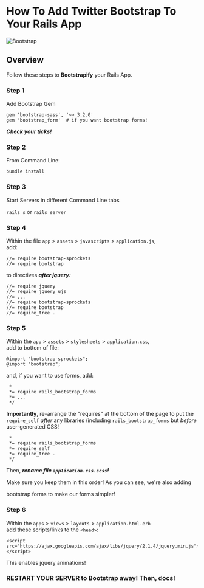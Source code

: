# How To Add Twitter Bootstrap To Your Rails App

![Bootstrap](http://masteryit.com/blog/wp-content/uploads/2014/01/bootstrap-3.jpg)

## Overview

Follow these steps to **Bootstrapify** your Rails App.



### Step 1

Add Bootstrap Gem

``` 
gem 'bootstrap-sass', '~> 3.2.0'
gem 'bootstrap_form'  # if you want bootstrap forms!
```

***Check your ticks!***

### Step 2

From Command Line:

``` 
bundle install
```

### Step 3

Start Servers in different Command Line tabs 

`rails s` or `rails server`



### Step 4

Within the file `app` > `assets` > `javascripts` > `application.js`,   
add:

``` 
//= require bootstrap-sprockets
//= require bootstrap
```

to directives ***after jquery:***

``` 
//= require jquery
//= require jquery_ujs
//= ...
//= require bootstrap-sprockets
//= require bootstrap
//= require_tree .

```

### Step 5

Within the `app` > `assets` > `stylesheets` > `application.css`,   
add to bottom of file:

```
@import "bootstrap-sprockets";
@import "bootstrap";
```

and, if you want to use forms, add:

``` 
 *
 *= require rails_bootstrap_forms
 *= ...
 */
```

**Importantly**, re-arrange the "requires" at the bottom of the
page to put the `require_self` *after* any libraries (including
`rails_bootstrap_forms` but *before* user-generated CSS!

``` 
 *
 *= require rails_bootstrap_forms
 *= require_self
 *= require_tree .
 */
```

Then, ***rename file `application.css.scss`!***

Make sure you keep them in this order! As you can see, we're also adding 

bootstrap forms to make our forms simpler!

### Step 6

Within the `apps` > `views` > `layouts` > `application.html.erb`   
add these scripts/links to the `<head>`:

``` 
<script src="https://ajax.googleapis.com/ajax/libs/jquery/2.1.4/jquery.min.js"></script>
```

This enables jquery animations!

### RESTART YOUR SERVER to Bootstrap away! Then, [docs](getbootstrap.com)!
